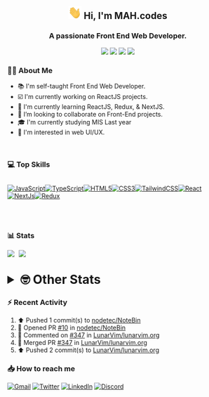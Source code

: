 <h2 align="center"><img src="./Hi.gif" width="30px" height="30px"> Hi, I'm MAH.codes</h2>

<h3 align="center">A passionate Front End Web Developer.</h3>

<div align="center">
  <a href="https://www.linux.org"><img src="https://img.shields.io/badge/OS-Linux-e06c75?style=for-the-badge&logoColor=7287fd&logo=linux&color=7287fd&labelColor=1E1E2E" /></a>
	<a href="https://archlinux.org"><img src="https://img.shields.io/badge/DISTRO-Arch-56b6c2?style=for-the-badge&logo=arch-linux&logoColor=7287fd&color=7287fd&labelColor=1E1E2E" /></a>
	<a href="https://dwm.suckless.org"><img src="https://img.shields.io/badge/WM-DWM-005577?style=for-the-badge&logo=dwm&color=7287fd&logoColor=7287fd&labelColor=1E1E2E" /></a>
	<a href="https://neovim.io"><img src="https://img.shields.io/badge/IDE-Neovim-98c379?style=for-the-badge&logo=neovim&color=7287fd&logoColor=7287fd&labelColor=1E1E2E" /></a>
</div>

### :man_technologist: About Me

- :books: I'm self-taught Front End Web Developer.
- :ballot_box_with_check: I'm currently working on ReactJS projects.
- :dart: I'm currently learning ReactJS, Redux, & NextJS.
- :eyes: I’m looking to collaborate on Front-End projects.
- :mortar_board: I'm currently studying MIS Last year
- :art: I'm interested in web UI/UX.

<br>

### :computer: Top Skills

<div style="display:flex;">

<a href="https://developer.mozilla.org/en-US/docs/Web/JavaScript" target="_blank" rel="noreferrer"><img
    src="https://raw.githubusercontent.com/danielcranney/readme-generator/main/public/icons/skills/javascript-colored.svg"
    width="36" height="36" alt="JavaScript" /></a><a href="https://www.typescriptlang.org/" target="_blank"
  rel="noreferrer"><img
    src="https://raw.githubusercontent.com/danielcranney/readme-generator/main/public/icons/skills/typescript-colored.svg"
    width="36" height="36" alt="TypeScript" /></a><a href="https://developer.mozilla.org/en-US/docs/Glossary/HTML5"
  target="_blank" rel="noreferrer"><img
    src="https://raw.githubusercontent.com/danielcranney/readme-generator/main/public/icons/skills/html5-colored.svg"
    width="36" height="36" alt="HTML5" /></a><a href="https://www.w3.org/TR/CSS/#css" target="_blank"
  rel="noreferrer"><img
    src="https://raw.githubusercontent.com/danielcranney/readme-generator/main/public/icons/skills/css3-colored.svg"
    width="36" height="36" alt="CSS3" /></a><a href="https://tailwindcss.com/" target="_blank" rel="noreferrer"><img
    src="https://raw.githubusercontent.com/danielcranney/readme-generator/main/public/icons/skills/tailwindcss-colored.svg"
    width="36" height="36" alt="TailwindCSS" /></a><a href="https://reactjs.org/" target="_blank" rel="noreferrer"><img
    src="https://raw.githubusercontent.com/danielcranney/readme-generator/main/public/icons/skills/react-colored.svg"
    width="36" height="36" alt="React" /></a><a href="https://nextjs.org/docs" target="_blank" rel="noreferrer"><img
    src="https://raw.githubusercontent.com/danielcranney/readme-generator/main/public/icons/skills/nextjs-colored.svg"
    width="36" height="36" alt="NextJs" /></a><a href="https://redux.js.org/" target="_blank" rel="noreferrer"><img
    src="https://raw.githubusercontent.com/danielcranney/readme-generator/main/public/icons/skills/redux-colored.svg"
    width="36" height="36" alt="Redux" /></a>

</div>

<br>
<br>

### :bar_chart: Stats

<img src="https://github-readme-stats.vercel.app/api?username=MAHcodes&show_icons=true&locale=en" width="49%" /><span style="display:inline-block;width:2%"></span><img src="https://github-readme-streak-stats.herokuapp.com/?user=MAHcodes&" width="49%" />

<br>

<details>
<summary style="font-size: 1.75rem; font-weight: bold;"><strong style="font-size: 1.75rem; font-weight: bold;"> 🤓 Other Stats </strong></summary>

<a href="https://www.github.com/mahcodes"><img src="https://komarev.com/ghpvc/?username=MAHcodes&style=for-the-badge" alt="MAHcodes github profile views" /></a>
<a href="https://wakatime.com/@44eeab2c-51f5-4574-a918-82e5b17d9c49"><img src="https://wakatime.com/badge/user/44eeab2c-51f5-4574-a918-82e5b17d9c49.svg?style=for-the-badge" alt="Total time coded since Jun 29 2022" /></a>

<!--START_SECTION:waka-->
![Lines of code](https://img.shields.io/badge/From%20Hello%20World%20I%27ve%20Written-255%20Thousand%20lines%20of%20code-blue)

**🐱 My GitHub Data** 

> 🏆 71 Contributions in the Year 2023
 > 
> 📦 341.2 kB Used in GitHub's Storage 
 > 
> 💼 Opted to Hire
 > 
> 📜 26 Public Repositories 
 > 
> 🔑 8 Private Repositories  
 > 
**I'm a Night 🦉** 

```text
🌞 Morning    148 commits    ███░░░░░░░░░░░░░░░░░░░░░░   14.77% 
🌆 Daytime    248 commits    ██████░░░░░░░░░░░░░░░░░░░   24.75% 
🌃 Evening    405 commits    ██████████░░░░░░░░░░░░░░░   40.42% 
🌙 Night      201 commits    █████░░░░░░░░░░░░░░░░░░░░   20.06%

```
📅 **I'm Most Productive on Monday** 

```text
Monday       171 commits    ████░░░░░░░░░░░░░░░░░░░░░   17.07% 
Tuesday      150 commits    ███░░░░░░░░░░░░░░░░░░░░░░   14.97% 
Wednesday    123 commits    ███░░░░░░░░░░░░░░░░░░░░░░   12.28% 
Thursday     119 commits    ███░░░░░░░░░░░░░░░░░░░░░░   11.88% 
Friday       114 commits    ██░░░░░░░░░░░░░░░░░░░░░░░   11.38% 
Saturday     167 commits    ████░░░░░░░░░░░░░░░░░░░░░   16.67% 
Sunday       158 commits    ████░░░░░░░░░░░░░░░░░░░░░   15.77%

```


📊 **This Week I Spent My Time On** 

```text
⌚︎ Time Zone: Asia/Beirut

💬 Programming Languages: 
sh                       8 hrs 6 mins        █████░░░░░░░░░░░░░░░░░░░░   22.04% 
conf                     4 hrs 20 mins       ███░░░░░░░░░░░░░░░░░░░░░░   11.82% 
Markdown                 4 hrs 9 mins        ██░░░░░░░░░░░░░░░░░░░░░░░   11.28% 
JavaScript               2 hrs 57 mins       ██░░░░░░░░░░░░░░░░░░░░░░░   8.03% 
Lua                      2 hrs 42 mins       █░░░░░░░░░░░░░░░░░░░░░░░░   7.34%

🔥 Editors: 
Neovim                   36 hrs 47 mins      █████████████████████████   100.0%

🐱‍💻 Projects: 
dotfiles                 16 hrs 17 mins      ███████████░░░░░░░░░░░░░░   44.31% 
zapzsh.org               4 hrs 35 mins       ███░░░░░░░░░░░░░░░░░░░░░░   12.48% 
distro-prompt            3 hrs 49 mins       ██░░░░░░░░░░░░░░░░░░░░░░░   10.41% 
vimwiki                  2 hrs 31 mins       █░░░░░░░░░░░░░░░░░░░░░░░░   6.88% 
website                  2 hrs 17 mins       █░░░░░░░░░░░░░░░░░░░░░░░░   6.22%

💻 Operating System: 
Linux                    36 hrs 47 mins      █████████████████████████   100.0%

```

**I Mostly Code in JavaScript** 

```text
JavaScript               14 repos            █████████████░░░░░░░░░░░░   51.85% 
Python                   3 repos             ██░░░░░░░░░░░░░░░░░░░░░░░   11.11% 
HTML                     2 repos             █░░░░░░░░░░░░░░░░░░░░░░░░   7.41% 
PHP                      2 repos             █░░░░░░░░░░░░░░░░░░░░░░░░   7.41% 
TypeScript               2 repos             █░░░░░░░░░░░░░░░░░░░░░░░░   7.41%

```



 Last Updated on 13/01/2023 18:44:39 UTC
<!--END_SECTION:waka-->

</details>

### :zap: Recent Activity

<!--RECENT_ACTIVITY:start-->
1. ⬆️ Pushed 1 commit(s) to [nodetec/NoteBin](https://github.com/nodetec/NoteBin)<br>
2. 💪 Opened PR [#10](https://github.com/nodetec/NoteBin/pull/10) in [nodetec/NoteBin](https://github.com/nodetec/NoteBin)<br>
3. 💬 Commented on [#347](https://github.com/LunarVim/lunarvim.org/pull/347#issuecomment-1382819562) in [LunarVim/lunarvim.org](https://github.com/LunarVim/lunarvim.org)<br>
4. 🎉 Merged PR [#347](https://github.com/LunarVim/lunarvim.org/pull/347) in [LunarVim/lunarvim.org](https://github.com/LunarVim/lunarvim.org)<br>
5. ⬆️ Pushed 2 commit(s) to [LunarVim/lunarvim.org](https://github.com/LunarVim/lunarvim.org)<br>
<!--RECENT_ACTIVITY:end-->

### :inbox_tray: How to reach me

[![Gmail](https://img.shields.io/badge/Gmail-D14836?style=for-the-badge&logo=gmail&logoColor=white)](mailto:mahdotcodes@gmail.com)
[![Twitter](https://img.shields.io/badge/Twitter-1DA1F2?style=for-the-badge&logo=twitter&logoColor=white)](https://twitter.com/MAHcodes)
[![LinkedIn](https://img.shields.io/badge/LinkedIn-0077B5?style=for-the-badge&logo=linkedin&logoColor=white)](https://www.linkedin.com/in/mah-codes-66b0671b7/)
[![Discord](https://img.shields.io/badge/Discord-7289DA?style=for-the-badge&logo=discord&logoColor=white)](https://discord.com/users/404595695195258880)
